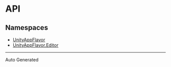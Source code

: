 # API
## Namespaces
* [UnityAppFlavor](./UnityAppFlavor/UnityAppFlavor.md)
* [UnityAppFlavor.Editor](./UnityAppFlavor.Editor/UnityAppFlavor.Editor.md)

---
Auto Generated
